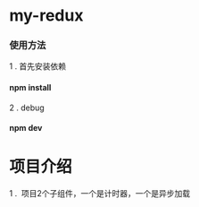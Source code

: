 # my-redux
### 使用方法
1 . 首先安装依赖
#### npm install
2 . debug
#### npm dev

# 项目介绍
1 .  项目2个子组件，一个是计时器，一个是异步加载
